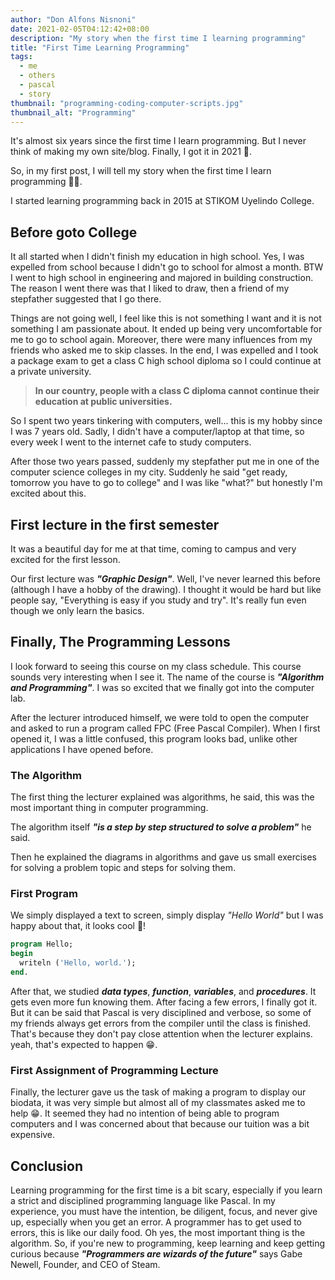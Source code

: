 ```yaml
---
author: "Don Alfons Nisnoni"
date: 2021-02-05T04:12:42+08:00
description: "My story when the first time I learning programming"
title: "First Time Learning Programming"
tags:
  - me
  - others
  - pascal
  - story
thumbnail: "programming-coding-computer-scripts.jpg"
thumbnail_alt: "Programming"
---
```


It's almost six years since the first time I learn programming.
But I never think of making my own site/blog. Finally, I got it in 2021 🥳.

So, in my first post, I will tell my story when the first time I learn programming 👨‍💻.

I started learning programming back in 2015 at STIKOM Uyelindo College.

## Before goto College

It all started when I didn't finish my education in high school.
Yes, I was expelled from school because I didn't go to school for almost a month.
BTW I went to high school in engineering and majored in building construction.
The reason I went there was that I liked to draw, then a friend of my stepfather
suggested that I go there.

Things are not going well, I feel like this is not something
I want and it is not something I am passionate about.
It ended up being very uncomfortable for me to go to school again.
Moreover, there were many influences from my friends who asked me to skip classes.
In the end, I was expelled and I took a package exam to get a class C high school
diploma so I could continue at a private university.

> **In our country, people with a class C diploma cannot continue
> their education at public universities.**

So I spent two years tinkering with computers, well... this is my hobby since
I was 7 years old. Sadly, I didn't have a computer/laptop at that time,
so every week I went to the internet cafe to study computers.

After those two years passed, suddenly my stepfather put me in one of the
computer science colleges in my city. Suddenly he said "get ready,
tomorrow you have to go to college" and I was like "what?" but honestly
I'm excited about this.

## First lecture in the first semester

It was a beautiful day for me at that time, coming to campus and very
excited for the first lesson.

Our first lecture was **_"Graphic Design"_**.
Well, I've never learned this before (although I have a hobby of the drawing).
I thought it would be hard but like people say, "Everything is easy if you study
and try". It's really fun even though we only learn the basics.

## Finally, The Programming Lessons

I look forward to seeing this course on my class schedule.
This course sounds very interesting when I see it.
The name of the course is **_"Algorithm and Programming"_**.
I was so excited that we finally got into the computer lab.

After the lecturer introduced himself, we were told to open the computer
and asked to run a program called FPC (Free Pascal Compiler).
When I first opened it, I was a little confused,
this program looks bad, unlike other applications I have opened before.

### The Algorithm

The first thing the lecturer explained was algorithms, he said,
this was the most important thing in computer programming.

The algorithm itself **_"is a step by step structured to solve a problem"_** he said.

Then he explained the diagrams in algorithms and gave us small exercises for
solving a problem topic and steps for solving them.

### First Program

We simply displayed a text to screen,
simply display _"Hello World"_ but I was happy about that,
it looks cool 🤩!

```pascal
program Hello;
begin
  writeln ('Hello, world.');
end.
```

After that, we studied **_data types_**, **_function_**, **_variables_**, and **_procedures_**.
It gets even more fun knowing them. After facing a few errors,
I finally got it. But it can be said that Pascal is very disciplined and verbose,
so some of my friends always get errors from the compiler until the class is finished.
That's because they don't pay close attention when the lecturer explains. yeah,
that's expected to happen 😁.

### First Assignment of Programming Lecture

Finally, the lecturer gave us the task of making a program to display our biodata,
it was very simple but almost all of my classmates asked me to help 😁.
It seemed they had no intention of being able to program computers and
I was concerned about that because our tuition was a bit expensive.

## Conclusion

Learning programming for the first time is a bit scary,
especially if you learn a strict and disciplined programming language like Pascal.
In my experience, you must have the intention,
be diligent, focus, and never give up, especially when you get an error.
A programmer has to get used to errors, this is like our daily food. Oh yes,
the most important thing is the algorithm. So, if you're new to programming,
keep learning and keep getting curious because
**_"Programmers are wizards of the future"_** says Gabe Newell,
Founder, and CEO of Steam.
